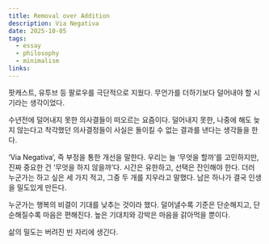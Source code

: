 ```yaml
---
title: Removal over Addition
description: Via Negativa
date: 2025-10-05
tags:
  - essay
  - philosophy
  - minimalism
links:
---
```

팟캐스트, 유투브 등 팔로우를 극단적으로 지웠다. 무언가를 더하기보다 덜어내야 할 시기라는 생각이었다.

수년전에 덜어내지 못한 의사결들이 떠오르는 요즘이다. 덜어내지 못한, 나중에 해도 늦지 않는다고 착각했던 의사결정들이 사실은 돌이킬 수 없는 결과를 낸다는 생각들을 한다.

‘Via Negativa’, 즉 부정을 통한 개선을 말한다. 우리는 늘 ‘무엇을 할까’를 고민하지만, 진짜 중요한 건 ‘무엇을 하지 않을까’다.   시간은 유한하고, 선택은 잔인해야 한다.  더러 누군가는 하고 싶은 세 가지 적고, 그중 두 개를 지우라고 말했다. 남은 하나가 결국 인생을 밀도있게 만든다.

누군가는 행복의 비결이 기대를 낮추는 것이라 했다. 덜어낼수록 기준은 단순해지고, 단순해질수록 마음은 편해진다.  높은 기대치와 강박은 마음을 갉아먹을 뿐이다.

삶의 밀도는 버려진 빈 자리에 생긴다.
